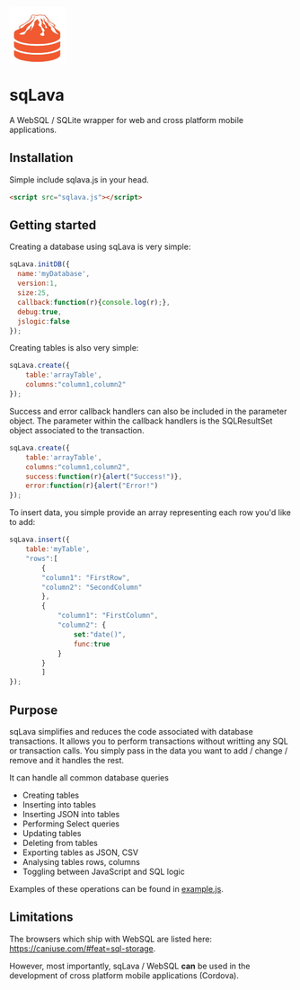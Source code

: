 <img align="center" width="100" height="100" src="/sqLava.png">

# sqLava

A WebSQL / SQLite wrapper for web and cross platform mobile applications.

## Installation

Simple include sqlava.js in your head.

```html
<script src="sqlava.js"></script>
````

## Getting started

Creating a database using sqLava is very simple:

```javascript
sqLava.initDB({
  name:'myDatabase',
  version:1,
  size:25,
  callback:function(r){console.log(r);},
  debug:true,
  jslogic:false
});
```

Creating tables is also very simple:

```javascript
sqLava.create({
	table:'arrayTable',
	columns:"column1,column2"
});
```

Success and error callback handlers can also be included in the parameter object. The parameter within the callback handlers is the SQLResultSet object associated to the transaction.

```javascript
sqLava.create({
	table:'arrayTable',
	columns:"column1,column2",
	success:function(r){alert("Success!")},
	error:function(r){alert("Error!")
});
```

To insert data, you simple provide an array representing each row you'd like to add:

```javascript
sqLava.insert({
	table:'myTable',
	"rows":[
		{
		"column1": "FirstRow",
		"column2": "SecondColumn"
		},
		{
			"column1": "FirstColumn",
			"column2": {
				set:"date()",
				func:true
			}
		}
		]
});
```

## Purpose

sqLava simplifies and reduces the code associated with database transactions. It allows you to perform transactions without writting any SQL or transaction calls. You simply pass in the data you want to add / change / remove and it handles the rest.

It can handle all common database queries 

- Creating tables
- Inserting into tables
- Inserting JSON into tables
- Performing Select queries
- Updating tables
- Deleting from tables
- Exporting tables as JSON, CSV
- Analysing tables rows, columns
- Toggling between JavaScript and SQL logic

Examples of these operations can be found in [example.js](/example.js).

## Limitations

The browsers which ship with WebSQL are listed here: https://caniuse.com/#feat=sql-storage.

However, most importantly, sqLava / WebSQL **can** be used in the development of cross platform mobile applications (Cordova).
